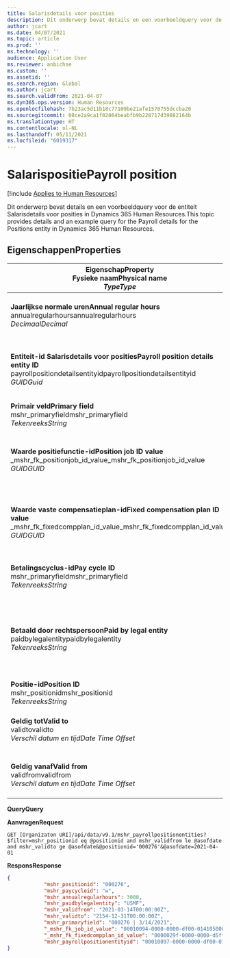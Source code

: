 ```yaml
---
title: Salarisdetails voor posities
description: Dit onderwerp bevat details en een voorbeeldquery voor de entiteit Salarisdetails voor posities in Dynamics 365 Human Resources.
author: jcart
ms.date: 04/07/2021
ms.topic: article
ms.prod: ''
ms.technology: ''
audience: Application User
ms.reviewer: anbichse
ms.custom: ''
ms.assetid: ''
ms.search.region: Global
ms.author: jcart
ms.search.validFrom: 2021-04-07
ms.dyn365.ops.version: Human Resources
ms.openlocfilehash: 7b23ac5d11b18c77109be21afe1570755dccba20
ms.sourcegitcommit: 08ce2a9ca1f02064beabfb9b228717d39882164b
ms.translationtype: HT
ms.contentlocale: nl-NL
ms.lasthandoff: 05/11/2021
ms.locfileid: "6019317"
---
```

# <a name="payroll-position"></a><span data-ttu-id="c12cc-103">Salarispositie</span><span class="sxs-lookup"><span data-stu-id="c12cc-103">Payroll position</span></span>

[!include [Applies to Human Resources](../includes/applies-to-hr.md)]

<span data-ttu-id="c12cc-104">Dit onderwerp bevat details en een voorbeeldquery voor de entiteit Salarisdetails voor posities in Dynamics 365 Human Resources.</span><span class="sxs-lookup"><span data-stu-id="c12cc-104">This topic provides details and an example query for the Payroll details for the Positions entity in Dynamics 365 Human Resources.</span></span>

## <a name="properties"></a><span data-ttu-id="c12cc-105">Eigenschappen</span><span class="sxs-lookup"><span data-stu-id="c12cc-105">Properties</span></span>

| <span data-ttu-id="c12cc-106">Eigenschap</span><span class="sxs-lookup"><span data-stu-id="c12cc-106">Property</span></span><br><span data-ttu-id="c12cc-107">**Fysieke naam**</span><span class="sxs-lookup"><span data-stu-id="c12cc-107">**Physical name**</span></span><br><span data-ttu-id="c12cc-108">**_Type_**</span><span class="sxs-lookup"><span data-stu-id="c12cc-108">**_Type_**</span></span> | <span data-ttu-id="c12cc-109">Gebruiken</span><span class="sxs-lookup"><span data-stu-id="c12cc-109">Use</span></span> | <span data-ttu-id="c12cc-110">Beschrijving</span><span class="sxs-lookup"><span data-stu-id="c12cc-110">Description</span></span> |
| --- | --- | --- |
| <span data-ttu-id="c12cc-111">**Jaarlijkse normale uren**</span><span class="sxs-lookup"><span data-stu-id="c12cc-111">**Annual regular hours**</span></span><br><span data-ttu-id="c12cc-112">annualregularhours</span><span class="sxs-lookup"><span data-stu-id="c12cc-112">annualregularhours</span></span><br><span data-ttu-id="c12cc-113">*Decimaal*</span><span class="sxs-lookup"><span data-stu-id="c12cc-113">*Decimal*</span></span> | <span data-ttu-id="c12cc-114">Alleen-lezen</span><span class="sxs-lookup"><span data-stu-id="c12cc-114">Read-only</span></span><br><span data-ttu-id="c12cc-115">Vereist</span><span class="sxs-lookup"><span data-stu-id="c12cc-115">Required</span></span> | <span data-ttu-id="c12cc-116">Jaarlijkse normale uren die voor de positie zijn gedefinieerd.</span><span class="sxs-lookup"><span data-stu-id="c12cc-116">Annual regular hours defined on the position.</span></span>  |
| <span data-ttu-id="c12cc-117">**Entiteit-id Salarisdetails voor posities**</span><span class="sxs-lookup"><span data-stu-id="c12cc-117">**Payroll position details entity ID**</span></span><br><span data-ttu-id="c12cc-118">payrollpositiondetailsentityid</span><span class="sxs-lookup"><span data-stu-id="c12cc-118">payrollpositiondetailsentityid</span></span><br><span data-ttu-id="c12cc-119">*GUID*</span><span class="sxs-lookup"><span data-stu-id="c12cc-119">*Guid*</span></span> | <span data-ttu-id="c12cc-120">Vereist</span><span class="sxs-lookup"><span data-stu-id="c12cc-120">Required</span></span><br><span data-ttu-id="c12cc-121">Door systeem gegenereerd.</span><span class="sxs-lookup"><span data-stu-id="c12cc-121">System generated.</span></span> | <span data-ttu-id="c12cc-122">Een door het systeem gegenereerde GUID-waarde als unieke id van de positie.</span><span class="sxs-lookup"><span data-stu-id="c12cc-122">A system-generated GUID value to uniquely identify the position.</span></span>  |
| <span data-ttu-id="c12cc-123">**Primair veld**</span><span class="sxs-lookup"><span data-stu-id="c12cc-123">**Primary field**</span></span><br><span data-ttu-id="c12cc-124">mshr_primaryfield</span><span class="sxs-lookup"><span data-stu-id="c12cc-124">mshr_primaryfield</span></span><br><span data-ttu-id="c12cc-125">*Tekenreeks*</span><span class="sxs-lookup"><span data-stu-id="c12cc-125">*String*</span></span> | <span data-ttu-id="c12cc-126">Vereist</span><span class="sxs-lookup"><span data-stu-id="c12cc-126">Required</span></span><br><span data-ttu-id="c12cc-127">Door systeem gegenereerd</span><span class="sxs-lookup"><span data-stu-id="c12cc-127">System generated</span></span> |  |
| <span data-ttu-id="c12cc-128">**Waarde positiefunctie-id**</span><span class="sxs-lookup"><span data-stu-id="c12cc-128">**Position job ID value**</span></span><br><span data-ttu-id="c12cc-129">_mshr_fk_positionjob_id_value</span><span class="sxs-lookup"><span data-stu-id="c12cc-129">_mshr_fk_positionjob_id_value</span></span><br><span data-ttu-id="c12cc-130">*GUID*</span><span class="sxs-lookup"><span data-stu-id="c12cc-130">*GUID*</span></span> | <span data-ttu-id="c12cc-131">Alleen-lezen</span><span class="sxs-lookup"><span data-stu-id="c12cc-131">Read-only</span></span><br><span data-ttu-id="c12cc-132">Vereist</span><span class="sxs-lookup"><span data-stu-id="c12cc-132">Required</span></span><br><span data-ttu-id="c12cc-133">Refererende sleutel: mshr_PayrollPositionJobEntity van de mshr_payrollpositionjobentity</span><span class="sxs-lookup"><span data-stu-id="c12cc-133">Foreign key:mshr_PayrollPositionJobEntity of the mshr_payrollpositionjobentity</span></span> |<span data-ttu-id="c12cc-134">Id van de taak die aan de geselecteerde positie is gekoppeld.</span><span class="sxs-lookup"><span data-stu-id="c12cc-134">The ID of the job associated with the position.</span></span>|
| <span data-ttu-id="c12cc-135">**Waarde vaste compensatieplan-id**</span><span class="sxs-lookup"><span data-stu-id="c12cc-135">**Fixed compensation plan ID value**</span></span><br><span data-ttu-id="c12cc-136">_mshr_fk_fixedcompplan_id_value</span><span class="sxs-lookup"><span data-stu-id="c12cc-136">_mshr_fk_fixedcompplan_id_value</span></span><br><span data-ttu-id="c12cc-137">*GUID*</span><span class="sxs-lookup"><span data-stu-id="c12cc-137">*GUID*</span></span> | <span data-ttu-id="c12cc-138">Alleen-lezen</span><span class="sxs-lookup"><span data-stu-id="c12cc-138">Read-only</span></span><br><span data-ttu-id="c12cc-139">Vereist</span><span class="sxs-lookup"><span data-stu-id="c12cc-139">Required</span></span><br><span data-ttu-id="c12cc-140">Refererende sleutel: mshr_FixedCompPlan_id van mshr_payrollfixedcompensationplanentity</span><span class="sxs-lookup"><span data-stu-id="c12cc-140">Foreign key: mshr_FixedCompPlan_id of mshr_payrollfixedcompensationplanentity</span></span>  | <span data-ttu-id="c12cc-141">Id van het vaste compensatieplan dat aan de positie is gekoppeld.</span><span class="sxs-lookup"><span data-stu-id="c12cc-141">The ID of the fixed compensation plan associated with the position.</span></span> |
| <span data-ttu-id="c12cc-142">**Betalingscyclus-id**</span><span class="sxs-lookup"><span data-stu-id="c12cc-142">**Pay cycle ID**</span></span><br><span data-ttu-id="c12cc-143">mshr_primaryfield</span><span class="sxs-lookup"><span data-stu-id="c12cc-143">mshr_primaryfield</span></span><br><span data-ttu-id="c12cc-144">*Tekenreeks*</span><span class="sxs-lookup"><span data-stu-id="c12cc-144">*String*</span></span> | <span data-ttu-id="c12cc-145">Alleen-lezen</span><span class="sxs-lookup"><span data-stu-id="c12cc-145">Read-only</span></span><br><span data-ttu-id="c12cc-146">Vereist</span><span class="sxs-lookup"><span data-stu-id="c12cc-146">Required</span></span> | <span data-ttu-id="c12cc-147">De salariscyclus die voor de positie is gedefinieerd.</span><span class="sxs-lookup"><span data-stu-id="c12cc-147">The pay cycle defined on the position.</span></span> |
| <span data-ttu-id="c12cc-148">**Betaald door rechtspersoon**</span><span class="sxs-lookup"><span data-stu-id="c12cc-148">**Paid by legal entity**</span></span><br><span data-ttu-id="c12cc-149">paidbylegalentity</span><span class="sxs-lookup"><span data-stu-id="c12cc-149">paidbylegalentity</span></span><br><span data-ttu-id="c12cc-150">*Tekenreeks*</span><span class="sxs-lookup"><span data-stu-id="c12cc-150">*String*</span></span> | <span data-ttu-id="c12cc-151">Alleen-lezen</span><span class="sxs-lookup"><span data-stu-id="c12cc-151">Read-only</span></span><br><span data-ttu-id="c12cc-152">Vereist</span><span class="sxs-lookup"><span data-stu-id="c12cc-152">Required</span></span> | <span data-ttu-id="c12cc-153">De rechtspersoon die is gedefinieerd in de positie die verantwoordelijk is voor de uitgifte van de betaling.</span><span class="sxs-lookup"><span data-stu-id="c12cc-153">The legal entity defined on the positoin responsible for issuing payment.</span></span> |
| <span data-ttu-id="c12cc-154">**Positie-id**</span><span class="sxs-lookup"><span data-stu-id="c12cc-154">**Position ID**</span></span><br><span data-ttu-id="c12cc-155">mshr_positionid</span><span class="sxs-lookup"><span data-stu-id="c12cc-155">mshr_positionid</span></span><br><span data-ttu-id="c12cc-156">*Tekenreeks*</span><span class="sxs-lookup"><span data-stu-id="c12cc-156">*String*</span></span> | <span data-ttu-id="c12cc-157">Alleen-lezen</span><span class="sxs-lookup"><span data-stu-id="c12cc-157">Read-only</span></span><br><span data-ttu-id="c12cc-158">Vereist</span><span class="sxs-lookup"><span data-stu-id="c12cc-158">Required</span></span> | <span data-ttu-id="c12cc-159">De id van de positie.</span><span class="sxs-lookup"><span data-stu-id="c12cc-159">The ID of the position.</span></span> |
| <span data-ttu-id="c12cc-160">**Geldig tot**</span><span class="sxs-lookup"><span data-stu-id="c12cc-160">**Valid to**</span></span><br><span data-ttu-id="c12cc-161">validto</span><span class="sxs-lookup"><span data-stu-id="c12cc-161">validto</span></span><br><span data-ttu-id="c12cc-162">*Verschil datum en tijd*</span><span class="sxs-lookup"><span data-stu-id="c12cc-162">*Date Time Offset*</span></span> | <span data-ttu-id="c12cc-163">Alleen-lezen</span><span class="sxs-lookup"><span data-stu-id="c12cc-163">Read-only</span></span><br><span data-ttu-id="c12cc-164">Vereist</span><span class="sxs-lookup"><span data-stu-id="c12cc-164">Required</span></span> |<span data-ttu-id="c12cc-165">De datum waarop de positiedetails geldig worden.</span><span class="sxs-lookup"><span data-stu-id="c12cc-165">The date the position details are valid from.</span></span>  |
| <span data-ttu-id="c12cc-166">**Geldig vanaf**</span><span class="sxs-lookup"><span data-stu-id="c12cc-166">**Valid from**</span></span><br><span data-ttu-id="c12cc-167">validfrom</span><span class="sxs-lookup"><span data-stu-id="c12cc-167">validfrom</span></span><br><span data-ttu-id="c12cc-168">*Verschil datum en tijd*</span><span class="sxs-lookup"><span data-stu-id="c12cc-168">*Date Time Offset*</span></span> | <span data-ttu-id="c12cc-169">Alleen-lezen</span><span class="sxs-lookup"><span data-stu-id="c12cc-169">Read-only</span></span><br><span data-ttu-id="c12cc-170">Vereist</span><span class="sxs-lookup"><span data-stu-id="c12cc-170">Required</span></span> |<span data-ttu-id="c12cc-171">De datum tot wanneer de positiedetails geldig zijn.</span><span class="sxs-lookup"><span data-stu-id="c12cc-171">The date the position details are valid to.</span></span>  |

<span data-ttu-id="c12cc-172">**Query**</span><span class="sxs-lookup"><span data-stu-id="c12cc-172">**Query**</span></span>

<span data-ttu-id="c12cc-173">**Aanvragen**</span><span class="sxs-lookup"><span data-stu-id="c12cc-173">**Request**</span></span>

```http
GET [Organizaton URI]/api/data/v9.1/mshr_payrollpositionentities?$filter=mshr_positionid eq @positionid and mshr_validfrom le @asofdate and mshr_validto ge @asofdate&@positionid='000276'&@asofdate=2021-04-01
```

<span data-ttu-id="c12cc-174">**Respons**</span><span class="sxs-lookup"><span data-stu-id="c12cc-174">**Response**</span></span>

```json
{
            "mshr_positionid": "000276",
            "mshr_paycycleid": "w",
            "mshr_annualregularhours": 3000,
            "mshr_paidbylegalentity": "USMF",
            "mshr_validfrom": "2021-03-14T00:00:00Z",
            "mshr_validto": "2154-12-31T00:00:00Z",
            "mshr_primaryfield": "000276 | 3/14/2021",
            "_mshr_fk_job_id_value": "00010094-0000-0000-df00-014105000000",
            "_mshr_fk_fixedcompplan_id_value": "0000029f-0000-0000-d5ff-004105000000",
            "mshr_payrollpositionentityid": "00010097-0000-0000-df00-014105000000"
}
```
